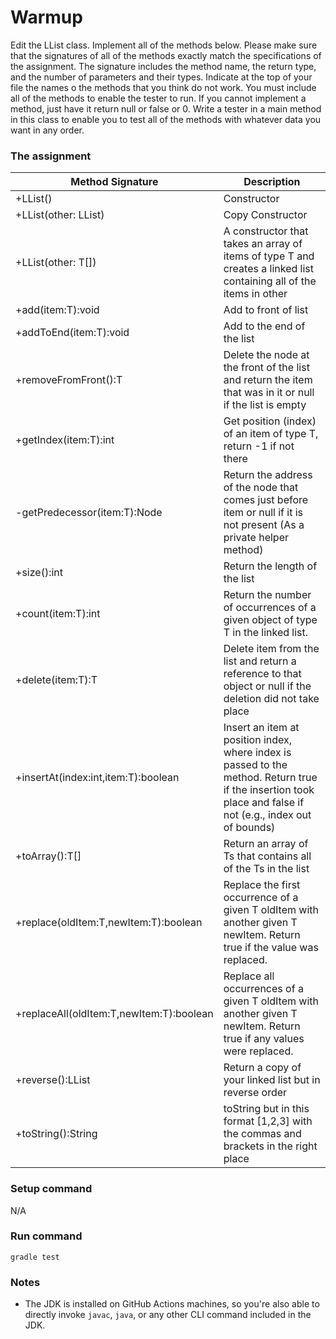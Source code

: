 # Warmup
Edit the LList class.  Implement all of the methods below.  Please make sure that the signatures of all of the methods exactly match the specifications of the assignment.  The signature includes the method name, the return type, and the number of parameters and their types. Indicate at the top of your file the names o the methods that you think do not work.  You must include all of the methods to enable the tester to run.  If you cannot implement a method, just have it return null or false or 0.  Write a tester in a main method in this class to enable you to test all of the methods with whatever data you want in any order. 


### The assignment
Method Signature 	  | Description
|----------------------------------------------------------|---|
+LList()	|	Constructor
+LList(other: LList)	|	Copy Constructor
+LList(other: T[])	|	A constructor that takes an array of items of type T and creates a linked list containing all of the items in other
+add(item:T):void	|	Add to front of list
+addToEnd(item:T):void	|	Add to the end of the list
+removeFromFront():T	|	Delete the node at the front of the list and return the item that was in it or null if the list is empty
+getIndex(item:T):int	|	Get position (index) of an item of type T, return -1 if not there
-getPredecessor(item:T):Node	|	Return the address of the node that comes just before item or null if it is not present (As a private helper method)
+size():int	|	Return the length of the list
+count(item:T):int	|	Return the number of occurrences of a given object of type T in the linked list. 
+delete(item:T):T	|	Delete item from the list and return a reference to that object or null if the deletion did not take place
+insertAt(index:int,item:T):boolean	|	Insert an item at position index, where index is passed to the method. Return true if the insertion took place and false if not (e.g., index out of bounds)
+toArray():T[]	|	Return an array of Ts that contains all of the Ts in the list 
+replace(oldItem:T,newItem:T):boolean	|	Replace the first occurrence of a given T oldItem with another given T newItem. Return true if the value was replaced.
+replaceAll(oldItem:T,newItem:T):boolean	|	Replace all occurrences of a given T oldItem with another given T newItem. Return true if any values were replaced. 
+reverse():LList	|	Return a copy of your linked list but in reverse order
+toString():String	|	toString but in this format [1,2,3] with the commas and brackets in the right place
 
### Setup command
N/A

### Run command
`gradle test`

### Notes
- The JDK is installed on GitHub Actions machines, so you're also able to directly invoke `javac`, `java`, or any other CLI command included in the JDK. 


